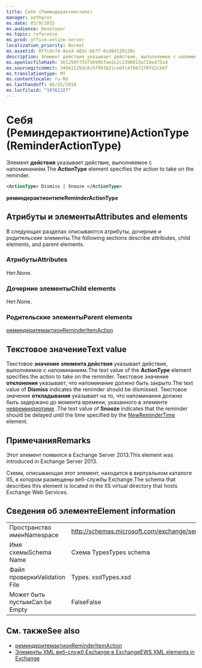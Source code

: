 ```yaml
---
title: Себя (Реминдерактионтипе)
manager: sethgros
ms.date: 03/9/2015
ms.audience: Developer
ms.topic: reference
ms.prod: office-online-server
localization_priority: Normal
ms.assetid: 0ffcdcf4-8ea3-483c-bb7f-0cd84126120c
description: Элемент действия указывает действие, выполняемое с напоминанием.
ms.openlocfilehash: 361259f733756995fae2c2c2390013a728e475a4
ms.sourcegitcommit: 34041125dc8c5f993b21cebfc4f8b72f0fd2cb6f
ms.translationtype: MT
ms.contentlocale: ru-RU
ms.lasthandoff: 06/25/2018
ms.locfileid: "19761327"
---
```

# <a name="actiontype-reminderactiontype"></a><span data-ttu-id="dbd78-103">Себя (Реминдерактионтипе)</span><span class="sxs-lookup"><span data-stu-id="dbd78-103">ActionType (ReminderActionType)</span></span>

<span data-ttu-id="dbd78-104">Элемент **действия** указывает действие, выполняемое с напоминанием.</span><span class="sxs-lookup"><span data-stu-id="dbd78-104">The **ActionType** element specifies the action to take on the reminder.</span></span> 
  
```XML
<ActionType> Dismiss | Snooze </ActionType>
```

 <span data-ttu-id="dbd78-105">**реминдерактионтипе**</span><span class="sxs-lookup"><span data-stu-id="dbd78-105">**ReminderActionType**</span></span>
## <a name="attributes-and-elements"></a><span data-ttu-id="dbd78-106">Атрибуты и элементы</span><span class="sxs-lookup"><span data-stu-id="dbd78-106">Attributes and elements</span></span>

<span data-ttu-id="dbd78-107">В следующих разделах описываются атрибуты, дочерние и родительские элементы.</span><span class="sxs-lookup"><span data-stu-id="dbd78-107">The following sections describe attributes, child elements, and parent elements.</span></span>
  
### <a name="attributes"></a><span data-ttu-id="dbd78-108">Атрибуты</span><span class="sxs-lookup"><span data-stu-id="dbd78-108">Attributes</span></span>

<span data-ttu-id="dbd78-109">Нет.</span><span class="sxs-lookup"><span data-stu-id="dbd78-109">None.</span></span>
  
### <a name="child-elements"></a><span data-ttu-id="dbd78-110">Дочерние элементы</span><span class="sxs-lookup"><span data-stu-id="dbd78-110">Child elements</span></span>

<span data-ttu-id="dbd78-111">Нет.</span><span class="sxs-lookup"><span data-stu-id="dbd78-111">None.</span></span>
  
### <a name="parent-elements"></a><span data-ttu-id="dbd78-112">Родительские элементы</span><span class="sxs-lookup"><span data-stu-id="dbd78-112">Parent elements</span></span>

[<span data-ttu-id="dbd78-113">реминдеритемактион</span><span class="sxs-lookup"><span data-stu-id="dbd78-113">ReminderItemAction</span></span>](reminderitemaction.md)
  
## <a name="text-value"></a><span data-ttu-id="dbd78-114">Текстовое значение</span><span class="sxs-lookup"><span data-stu-id="dbd78-114">Text value</span></span>

<span data-ttu-id="dbd78-115">Текстовое **значение элемента действия** указывает действие, выполняемое с напоминанием.</span><span class="sxs-lookup"><span data-stu-id="dbd78-115">The text value of the **ActionType** element specifies the action to take on the reminder.</span></span> <span data-ttu-id="dbd78-116">Текстовое значение **отклонения** указывает, что напоминание должно быть закрыто.</span><span class="sxs-lookup"><span data-stu-id="dbd78-116">The text value of **Dismiss** indicates the reminder should be dismissed.</span></span> <span data-ttu-id="dbd78-117">Текстовое значение **откладывания** указывает на то, что напоминание должно быть задержано до момента времени, указанного в элементе [невреминдертиме](newremindertime.md) .</span><span class="sxs-lookup"><span data-stu-id="dbd78-117">The text value of **Snooze** indicates that the reminder should be delayed until the time specified by the [NewReminderTime](newremindertime.md) element.</span></span> 
  
## <a name="remarks"></a><span data-ttu-id="dbd78-118">Примечания</span><span class="sxs-lookup"><span data-stu-id="dbd78-118">Remarks</span></span>

<span data-ttu-id="dbd78-119">Этот элемент появился в Exchange Server 2013.</span><span class="sxs-lookup"><span data-stu-id="dbd78-119">This element was introduced in Exchange Server 2013.</span></span>
  
<span data-ttu-id="dbd78-120">Схема, описывающая этот элемент, находится в виртуальном каталоге IIS, в котором размещены веб-службы Exchange.</span><span class="sxs-lookup"><span data-stu-id="dbd78-120">The schema that describes this element is located in the IIS virtual directory that hosts Exchange Web Services.</span></span>
  
## <a name="element-information"></a><span data-ttu-id="dbd78-121">Сведения об элементе</span><span class="sxs-lookup"><span data-stu-id="dbd78-121">Element information</span></span>

|||
|:-----|:-----|
|<span data-ttu-id="dbd78-122">Пространство имен</span><span class="sxs-lookup"><span data-stu-id="dbd78-122">Namespace</span></span>  <br/> |http://schemas.microsoft.com/exchange/services/2006/types  <br/> |
|<span data-ttu-id="dbd78-123">Имя схемы</span><span class="sxs-lookup"><span data-stu-id="dbd78-123">Schema Name</span></span>  <br/> |<span data-ttu-id="dbd78-124">Схема Types</span><span class="sxs-lookup"><span data-stu-id="dbd78-124">Types schema</span></span>  <br/> |
|<span data-ttu-id="dbd78-125">Файл проверки</span><span class="sxs-lookup"><span data-stu-id="dbd78-125">Validation File</span></span>  <br/> |<span data-ttu-id="dbd78-126">Types. xsd</span><span class="sxs-lookup"><span data-stu-id="dbd78-126">Types.xsd</span></span>  <br/> |
|<span data-ttu-id="dbd78-127">Может быть пустым</span><span class="sxs-lookup"><span data-stu-id="dbd78-127">Can be Empty</span></span>  <br/> |<span data-ttu-id="dbd78-128">False</span><span class="sxs-lookup"><span data-stu-id="dbd78-128">False</span></span>  <br/> |
   
## <a name="see-also"></a><span data-ttu-id="dbd78-129">См. также</span><span class="sxs-lookup"><span data-stu-id="dbd78-129">See also</span></span>

- [<span data-ttu-id="dbd78-130">реминдеритемактион</span><span class="sxs-lookup"><span data-stu-id="dbd78-130">ReminderItemAction</span></span>](reminderitemaction.md)
- [<span data-ttu-id="dbd78-131">Элементы XML веб-служб Exchange в Exchange</span><span class="sxs-lookup"><span data-stu-id="dbd78-131">EWS XML elements in Exchange</span></span>](ews-xml-elements-in-exchange.md)


